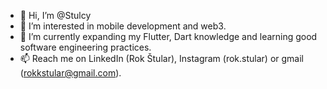 - 👋 Hi, I’m @Stulcy
- 👀 I’m interested in mobile development and web3.
- 🌱 I’m currently expanding my Flutter, Dart knowledge and learning good software engineering practices.
- 📫 Reach me on LinkedIn (Rok Štular), Instagram (rok.stular) or gmail (rokkstular@gmail.com).


<!---
Stulcy/Stulcy is a ✨ special ✨ repository because its `README.md` (this file) appears on your GitHub profile.
You can click the Preview link to take a look at your changes.
--->
